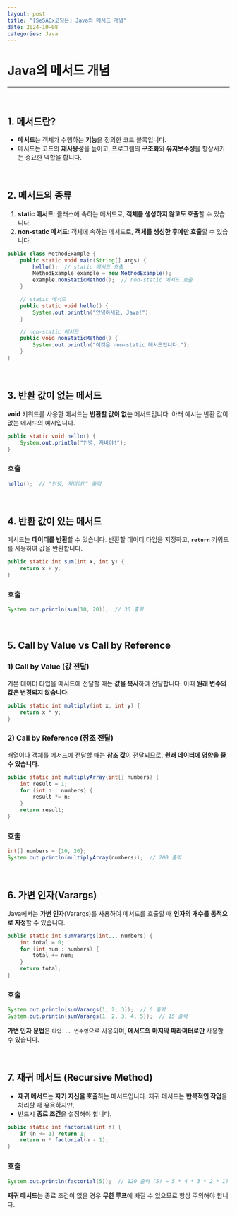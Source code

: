 ```yaml
---
layout: post  
title: "[SeSACx코딩온] Java의 메서드 개념"  
date: 2024-10-08
categories: Java  
---
```


# Java의 메서드 개념

<hr>  
<br>

## 1. 메서드란?

- **메서드**는 객체가 수행하는 **기능**을 정의한 코드 블록입니다. 
- 메서드는 코드의 **재사용성**을 높이고, 프로그램의 **구조화**와 **유지보수성**을 향상시키는 중요한 역할을 합니다.

<br>

## 2. 메서드의 종류

1. **static 메서드**: 클래스에 속하는 메서드로, **객체를 생성하지 않고도 호출**할 수 있습니다.
2. **non-static 메서드**: 객체에 속하는 메서드로, **객체를 생성한 후에만 호출**할 수 있습니다.

```java
public class MethodExample {
    public static void main(String[] args) {
        hello();  // static 메서드 호출
        MethodExample example = new MethodExample();
        example.nonStaticMethod();  // non-static 메서드 호출
    }

    // static 메서드
    public static void hello() {
        System.out.println("안녕하세요, Java!");
    }

    // non-static 메서드
    public void nonStaticMethod() {
        System.out.println("이것은 non-static 메서드입니다.");
    }
}
```

<br>

## 3. 반환 값이 없는 메서드

**void** 키워드를 사용한 메서드는 **반환할 값이 없는** 메서드입니다. 아래 예시는 반환 값이 없는 메서드의 예시입니다.

```java
public static void hello() {
    System.out.println("안녕, 자바야!");
}
```

### 호출
```java
hello();  // "안녕, 자바야!" 출력
```

<br>

## 4. 반환 값이 있는 메서드

메서드는 **데이터를 반환**할 수 있습니다. 반환할 데이터 타입을 지정하고, **`return`** 키워드를 사용하여 값을 반환합니다.

```java
public static int sum(int x, int y) {
    return x + y;
}
```

### 호출
```java
System.out.println(sum(10, 20));  // 30 출력
```

<br>

## 5. Call by Value vs Call by Reference

### 1) Call by Value (값 전달)

기본 데이터 타입을 메서드에 전달할 때는 **값을 복사**하여 전달합니다. 이때 **원래 변수의 값은 변경되지 않습니다**.

```java
public static int multiply(int x, int y) {
    return x * y;
}
```

### 2) Call by Reference (참조 전달)

배열이나 객체를 메서드에 전달할 때는 **참조 값**이 전달되므로, **원래 데이터에 영향을 줄 수 있습니다**.

```java
public static int multiplyArray(int[] numbers) {
    int result = 1;
    for (int n : numbers) {
        result *= n;
    }
    return result;
}
```

### 호출
```java
int[] numbers = {10, 20};
System.out.println(multiplyArray(numbers));  // 200 출력
```

<br>

## 6. 가변 인자(Varargs)

Java에서는 **가변 인자**(Varargs)를 사용하여 메서드를 호출할 때 **인자의 개수를 동적으로 지정**할 수 있습니다.

```java
public static int sumVarargs(int... numbers) {
    int total = 0;
    for (int num : numbers) {
        total += num;
    }
    return total;
}
```

### 호출
```java
System.out.println(sumVarargs(1, 2, 3));  // 6 출력
System.out.println(sumVarargs(1, 2, 3, 4, 5));  // 15 출력
```

**가변 인자 문법**은 `타입... 변수명`으로 사용되며, **메서드의 마지막 파라미터로만** 사용할 수 있습니다.

<br>

## 7. 재귀 메서드 (Recursive Method)

- **재귀 메서드**는 **자기 자신을 호출**하는 메서드입니다. 재귀 메서드는 **반복적인 작업**을 처리할 때 유용하지만, 
- 반드시 **종료 조건**을 설정해야 합니다.

```java
public static int factorial(int n) {
    if (n <= 1) return 1;
    return n * factorial(n - 1);
}
```

### 호출
```java
System.out.println(factorial(5));  // 120 출력 (5! = 5 * 4 * 3 * 2 * 1)
```

**재귀 메서드**는 종료 조건이 없을 경우 **무한 루프**에 빠질 수 있으므로 항상 주의해야 합니다.
